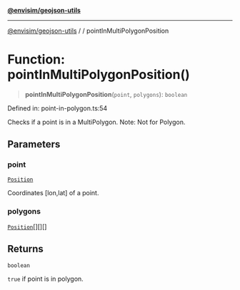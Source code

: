[**@envisim/geojson-utils**](../../README.md)

---

[@envisim/geojson-utils]() / [](../../README.md) / pointInMultiPolygonPosition

# Function: pointInMultiPolygonPosition()

> **pointInMultiPolygonPosition**(`point`, `polygons`): `boolean`

Defined in: point-in-polygon.ts:54

Checks if a point is in a MultiPolygon.
Note: Not for Polygon.

## Parameters

### point

[`Position`](../../geojson/type-aliases/Position.md)

Coordinates [lon,lat] of a point.

### polygons

[`Position`](../../geojson/type-aliases/Position.md)[][][]

## Returns

`boolean`

`true` if point is in polygon.
